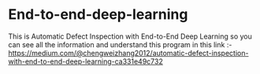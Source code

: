 # End-to-end-deep-learning

This is Automatic Defect Inspection with End-to-End Deep Learning
so you can see all the information and understand this program in this link :- https://medium.com/@chengweizhang2012/automatic-defect-inspection-with-end-to-end-deep-learning-ca331e49c732
